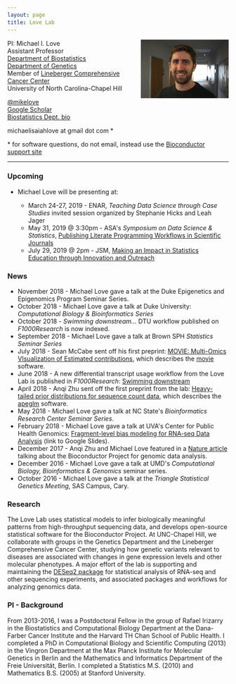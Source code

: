 ```yaml
---
layout: page
title: Love Lab
---
```


<!-- {% include JB/setup %} -->

<img style="float: right;" src="assets/michaellove.jpg">

PI: Michael I. Love <br>
Assistant Professor <br>
[Department of Biostatistics](http://sph.unc.edu/bios/biostatistics/) <br>
[Department of Genetics](http://www.med.unc.edu/genetics/) <br>
Member of [Lineberger Comprehensive Cancer Center](https://unclineberger.org/) <br>
University of North Carolina-Chapel Hill

[@mikelove](http://twitter.com/mikelove) <br>
[Google Scholar](https://scholar.google.com/citations?user=vzXv764AAAAJ) <br>
[Biostatistics Dept. bio](http://sph.unc.edu/adv_profile/michael-love-phd/)

michaelisaiahlove at gmail dot com *

\* for software questions, do not email, instead use the [Bioconductor support site](https://support.bioconductor.org)

---

### Upcoming

* Michael Love will be presenting at:

    - March 24-27, 2019 - ENAR, 
	  *Teaching Data Science through Case Studies*
      invited session organized by Stephanie Hicks and Leah Jager
    - May 31, 2019 @ 3:30pm - ASA's *Symposium on Data Science & Statistics*,
	  [Publishing Literate Programming Workflows in Scientific Journals](http://ww2.amstat.org/meetings/sdss/2019/onlineprogram/AbstractDetails.cfm?AbstractID=305103)
    - July 29, 2019 @ 2pm - JSM,
	  [Making an Impact in Statistics Education through Innovation and Outreach](https://ww2.amstat.org/meetings/jsm/2019/onlineprogram/ActivityDetails.cfm?SessionID=218049)

### News

* November 2018 - Michael Love gave a talk at the Duke Epigenetics
  and Epigenomics Program Seminar Series.
* October 2018 - Michael Love gave a talk at Duke University:
  *Computational Biology & Bioinformatics Series* 
* October 2018 - *Swimming downstream...* DTU workflow published on
  *F1000Research* is now indexed.
* September 2018 - Michael Love gave a talk at Brown SPH *Statistics Seminar Series*
* July 2018 - Sean McCabe sent off his first preprint:
  [MOVIE: Multi-Omics VIsualization of Estimated contributions](https://doi.org/10.1101/379115),
  which describes the [movie](https://github.com/mccabes292/movie) software.
* June 2018 - A new differential transcript usage workflow from the
  Love Lab is published in *F1000Research*: 
  [Swimming downstream](https://doi.org/10.12688/f1000research.15398.3)
* April 2018 - Anqi Zhu sent off the first preprint from the lab:
  [Heavy-tailed prior distributions for sequence count data](https://www.biorxiv.org/content/early/2018/04/17/303255),
  which describes the [apeglm](http://bioconductor.org/packages/apeglm) software.
* May 2018 - Michael Love gave a talk at NC State's *Bioinformatics
  Research Center Seminar Series*.
* February 2018 - Michael Love gave a talk at UVA's Center for Public
  Health Genomics: [Fragment-level bias modeling for RNA-seq Data
  Analysis](http://goo.gl/ftK55e) (link to Google Slides).
* December 2017 - Anqi Zhu and Michael Love featured in a
  [Nature article](https://www.nature.com/articles/d41586-017-07833-1) 
  talking about the Bioconductor Project for genomic data analysis.
* December 2016 - Michael Love gave a talk at UMD's *Computational
  Biology, Bioinformatics & Genomics* seminar series.
* October 2016 - Michael Love gave a talk at the *Triangle Statistical
  Genetics Meeting*, SAS Campus, Cary.

### Research

The Love Lab uses statistical models to infer biologically meaningful
patterns from high-throughput sequencing data, and develops
open-source statistical software for the Bioconductor Project.
At UNC-Chapel Hill, we collaborate with groups in the Genetics
Department and the Lineberger Comprehensive Cancer Center, studying
how genetic variants relevant to diseases are associated with changes
in gene expression levels and other molecular phenotypes.
A major effort of the lab is supporting and maintaining the
[DESeq2 package](http://bioconductor.org/packages/DESeq2) 
for statistical analysis of RNA-seq and other sequencing experiments,
and associated packages and workflows for analyzing genomics data.

### PI - Background

From 2013-2016, I was a Postdoctoral Fellow in the group of
Rafael Irizarry in the Biostatistics and Computational Biology
Department at the Dana-Farber Cancer Institute and the Harvard
TH Chan School of Public Health.
I completed a PhD in Computational Biology and Scientific Computing
(2013) in the Vingron Department at the Max Planck Institute for
Molecular Genetics in Berlin and the Mathematics and Informatics
Department of the Freie Universität, Berlin.  I completed a Statistics
M.S. (2010) and Mathematics B.S. (2005) at Stanford University.
